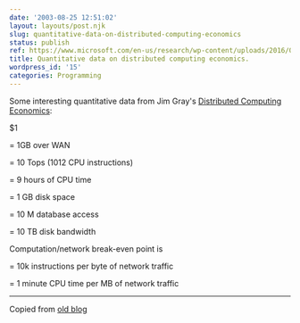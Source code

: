 ```yaml
---
date: '2003-08-25 12:51:02'
layout: layouts/post.njk
slug: quantitative-data-on-distributed-computing-economics
status: publish
ref: https://www.microsoft.com/en-us/research/wp-content/uploads/2016/02/tr-2003-24.pdf
title: Quantitative data on distributed computing economics.
wordpress_id: '15'
categories: Programming
---
```


Some interesting quantitative data from Jim Gray's [Distributed Computing Economics](https://www.microsoft.com/en-us/research/wp-content/uploads/2016/02/tr-2003-24.pdf):


$1

= 1GB over WAN

= 10 Tops (1012 CPU instructions)


= 9 hours of CPU time

= 1 GB disk space

= 10 M database access

= 10 TB disk bandwidth


Computation/network break-even point is

= 10k instructions per byte of network traffic

= 1 minute CPU time per MB of network traffic


* * *


Copied from [old blog](http://www.google.com/search?q=cache:http%3A//www.obrain.com/Eamonn/archives/000088.html)
